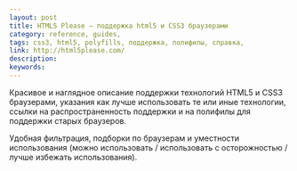 ```yaml
---
layout: post
title: HTML5 Please — поддержка html5 и CSS3 браузерами
category: reference, guides, 
tags: css3, html5, polyfills, поддержка, полифилы, справка, 
link: http://html5please.com/
description: 
keywords: 
---
```


<p>Красивое и наглядное описание поддержки технологий HTML5 и CSS3 браузерами, указания как лучше использовать те или иные технологии, ссылки на распространенность поддержки и на полифилы для поддержки старых браузеров.</p>
<p>Удобная фильтрация, подборки по браузерам и уместности использования (можно использовать / использовать с осторожностью /лучше избежать использования).</p>
